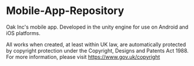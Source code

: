 # Mobile-App-Repository
Oak Inc's mobile app. Developed in the unity engine for use on Android and iOS platforms.

All works when created, at least within UK law, are automatically protected by copyright protection under the Copyright, Designs and Patents Act 1988. For more information, please visit https://www.gov.uk/copyright
